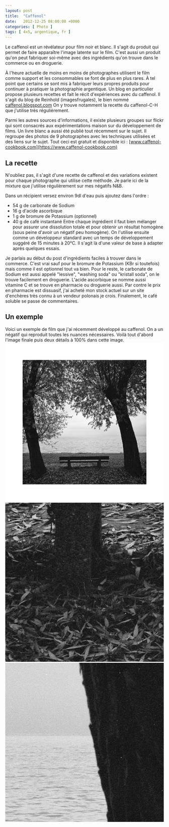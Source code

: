 ```yaml
---
layout: post
title:  "Caffenol"
date:   2012-12-25 08:00:00 +0000
categories: [ Photo ]
tags: [ 4x5, argentique, fr ]
---
```

Le caffenol est un révélateur pour film noir et blanc. Il s'agit du produit qui permet de faire apparaître l'image latente sur le film. C'est aussi un produit qu'on peut fabriquer soi-même avec des ingrédients qu'on trouve dans le commerce ou en droguerie.

À l'heure actuelle de moins en moins de photographes utilisent le film comme support et les consommables se font de plus en plus rares. À tel point que certains se sont mis à fabriquer leurs propres produits pour continuer à pratiquer la photographie argentique. Un blog en particulier propose plusieurs recettes et fait le récit d'expériences avec du caffenol. Il s'agit du blog de Reinhold (imagesfrugales), le bien nommé [caffenol.blogspot.com](https://caffenol.blogspot.com)  On y trouve notamment la recette du caffenol-C-H que j'utilise très régulièrement.

Parmi les autres sources d'informations, il existe plusieurs groupes sur flickr qui sont consacrés aux expérimentations maison sur du développement de films. Un livre blanc a aussi été publié tout récemment sur le sujet. Il regroupe des photos de 9 photographes avec les techniques utilisées et des liens sur le sujet. Tout ceci est gratuit et disponible ici : [www.caffenol-cookbook.com](https://www.caffenol-cookbook.com)

## La recette
N'oubliez pas, il s'agit d'une recette de caffenol et des variations existent pour chaque photographe qui utilise cette méthode. Je parle ici de la mixture que j'utilise régulièrement sur mes négatifs N&B.

Dans un récipient versez environ 9dl d'eau puis ajoutez dans l'ordre :
- 54 g de carbonate de Sodium
- 16 g d'acide ascorbique
- 1 g de bromure de Potassium (optionnel)
- 40 g de café instantané
Entre chaque ingrédient il faut bien mélanger pour assurer une dissolution totale et pour obtenir un résultat homogène (sous peine d'avoir un négatif peu homogène). On l'utilise ensuite comme un développeur standard avec un temps de développement suggéré de 15 minutes à 20°C. Il s'agit là d'une valeur de base à adapter après quelques essais.

Je parlais au début du post d'ingrédients faciles à trouver dans le commerce. C'est vrai sauf pour le bromure de Potassium (KBr si toutefois) mais comme il est optionnel tout va bien. Pour le reste, le carbonate de Sodium est aussi appelé "lessive", "washing soda" ou "kristall soda", on le trouve facilement en droguerie. L'acide ascorbique se nomme aussi vitamine C et se trouve en pharmacie ou droguerie aussi. Par contre le prix en pharmacie est dissuasif, j'ai acheté mon stock actuel sur un site d'enchères très connu à un vendeur polonais je crois. Finalement, le café soluble se passe de commentaires.

## Un exemple
Voici un exemple de film que j'ai récemment développé au caffenol. On a un négatif qui reproduit toutes les nuances nécessaires. Voilà tout d'abord l'image finale puis deux détails à 100% dans cette image.
![Un banc public avec vue sur le lac](/images/2012-11-25neg_003-copie.jpg)
![Détail 1](/images/2012-11-25neg_003_detail1.jpg) ![Détail 2](/images/2012-11-25neg_003_detail2.jpg)
